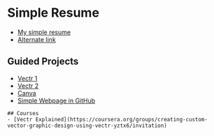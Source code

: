 # Simple Resume 
- [My simple resume](https://meharima.github.io/sahelibasu/)
- [Alternate link](https://sahelibasu23.github.io)
## Guided Projects
- [Vectr 1](https://www.coursera.org/projects/creating-custom-vector-graphic-design-using-vectr-part1)
- [Vectr 2](https://www.coursera.org/projects/create-improved-graphic-design-using-vectr-part-ii-cfb7f)
- [Canva](https://www.coursera.org/projects/creating-designs-using-canva-uyxnh)
- [Simple Webpage in GitHub](https://www.coursera.org/projects/simple-web-page-creation-in-github)

```
## Courses
- [Vectr Explained](https://coursera.org/groups/creating-custom-vector-graphic-design-using-vectr-yztx6/invitation)
```
